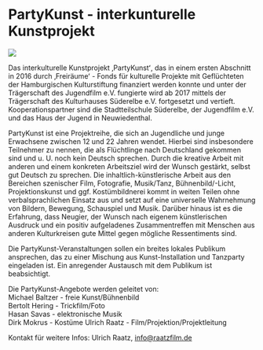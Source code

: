 # PartyKunst - interkunturelle Kunstprojekt

![](/img/PartyKunst_18.jpg)

Das interkulturelle Kunstprojekt ‚PartyKunstʻ,
das in einem ersten Abschnitt in 2016 durch ‚Freiräumeʻ - Fonds für kulturelle Projekte mit Geflüchteten der Hamburgischen
Kulturstiftung finanziert werden konnte und unter der Trägerschaft des Jugendfilm e.V. fungierte wird ab 2017 mittels der Trägerschaft 
des Kulturhauses Süderelbe e.V. fortgesetzt und vertieft. Kooperationspartner sind die Stadtteilschule Süderelbe,
der Jugendfilm e.V. und das Haus der Jugend in Neuwiedenthal.

PartyKunst ist eine Projektreihe, die sich an Jugendliche und junge Erwachsene zwischen 12 und
22 Jahren wendet. Hierbei sind insbesondere Teilnehmer zu nennen, die als Flüchtlinge nach Deutschland gekommen sind 
und u. U. noch kein Deutsch sprechen. Durch die kreative Arbeit mit anderen und einem konkreten Arbeitsziel wird der Wunsch gestärkt,
selbst gut Deutsch zu sprechen. Die inhaltlich-künstlerische Arbeit aus den Bereichen szenischer Film, Fotografie,
Musik/Tanz, Bühnenbild/-Licht, Projektionskunst und ggf. Kostümbildnerei kommt in weiten
Teilen ohne verbalsprachlichen Einsatz aus und setzt auf eine universelle Wahrnehmung von
Bildern, Bewegung, Schauspiel und Musik. Darüber hinaus ist es die Erfahrung, dass Neugier, der
Wunsch nach eigenem künstlerischen Ausdruck und ein positiv aufgeladenes Zusammentreffen
mit Menschen aus anderen Kulturkreisen gute Mittel gegen mögliche Ressentiments sind.

Die  PartyKunst-Veranstaltungen sollen ein breites lokales Publikum
ansprechen, das zu einer Mischung aus Kunst-Installation und Tanzparty eingeladen ist.
Ein anregender Austausch mit dem Publikum ist beabsichtigt. 

Die PartyKunst-Angebote werden geleitet von:  
Michael Baltzer - freie Kunst/Bühnenbild  
Bertolt Hering - Trickfilm/Foto  
Hasan Savas - elektronische Musik  
Dirk Mokrus - Kostüme
Ulrich Raatz - Film/Projektion/Projektleitung  

Kontakt für weitere Infos: Ulrich Raatz, info@raatzfilm.de


